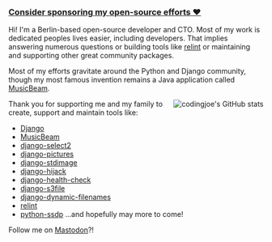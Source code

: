 ### [Consider sponsoring my open-source efforts ❤️](https://github.com/sponsors/codingjoe)

Hi! I'm a Berlin-based open-source developer and CTO. Most of my work is dedicated peoples lives easier, including developers.
That implies answering numerous questions or building tools like [relint](https://github.com/codingjoe/relint) or maintaining and supporting other great community packages.

Most of my efforts gravitate around the Python and Django community, though my most famous invention remains a Java application called [MusicBeam](https://musicbeam.org).

<img alt="codingjoe's GitHub stats" src="https://github-readme-stats.vercel.app/api?username=codingjoe&count_private=true" align="right">

Thank you for supporting me and my family to create, support and maintain tools like:

- [Django](https://github.com/django/django/commits/master?author=codingjoe)
- [MusicBeam](https://musicbeam.org)
- [django-select2](https://django-select2.readthedocs.io/)
- [django-pictures](https://github.com/codingjoe/django-pictures)
- [django-stdimage](https://github.com/codingjoe/django-stdimage)
- [django-hijack](https://django-hijack.readthedocs.io/)
- [django-health-check](https://django-health-check.readthedocs.io/)
- [django-s3file](https://github.com/codingjoe/django-s3file)
- [django-dynamic-filenames](https://github.com/codingjoe/django-dynamic-filenames)
- [relint](https://github.com/codingjoe/relint)
- [python-ssdp](https://github.com/codingjoe/python-ssdp)
...and hopefully may more to come!


Follow me on <a rel="me" href="https://fosstodon.org/@codingjoe">Mastodon</a>?!
